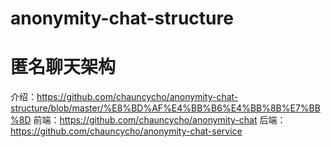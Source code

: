# anonymity-chat-structure
# 匿名聊天架构

介绍：https://github.com/chauncycho/anonymity-chat-structure/blob/master/%E8%BD%AF%E4%BB%B6%E4%BB%8B%E7%BB%8D
前端：https://github.com/chauncycho/anonymity-chat
后端：https://github.com/chauncycho/anonymity-chat-service
